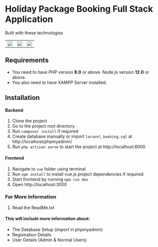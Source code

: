 # Holiday Package Booking Full Stack Application

Built with these technologies
<table>
    <tr>
        <td>
            <a href="https://laravel.com"><img src="https://i.imgur.com/pBNT1yy.png" /></a>
        </td>
        <td>
            <a href="https://vuejs.org/"><img src="https://i.imgur.com/BxQe48y.png" /></a>
        </td>
        <td>
            <a href="https://tailwindcss.com/"><img src="https://i.imgur.com/wdYXsgR.png" /></a>
        </td>
    </tr>
</table> 


## Requirements
- You need to have PHP version **8.0** or above. Node.js version **12.0** or above.
- You also need to have XAMPP Server installed. 


## Installation

#### Backend
1. Clone the project
2. Go to the project root directory
3. Run `composer install` if required
4. Create database manually or import `laravel_booking.sql` at http://localhost/phpmyadmin/
5. Run `php artisan serve` to start the project at http://localhost:8000

#### Frontend
1. Navigate to `vue` folder using terminal
2. Run `npm install` to install vue.js project dependencies if required
3. Start frontend by running `npm run dev` 
4. Open http://localhost:3000


### For More Information
1. Read the ReadMe.txt
#### This will include more information about:
 - The Database Setup (import in phpmyadmin)
 - Registration Details 
 - User Details (Admin & Normal Users)
